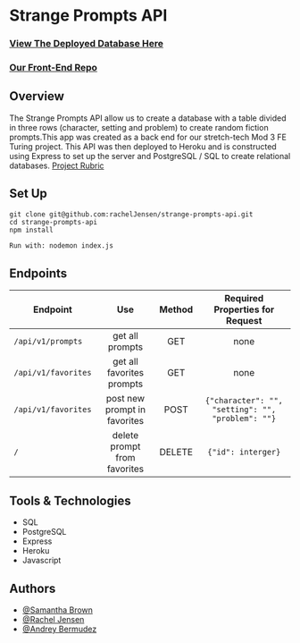 # Strange Prompts API
### [View The Deployed Database Here](https://strange-prompts-api.herokuapp.com/api/v1/prompts)
### [Our Front-End Repo](https://github.com/Andrey-1992/strange-prompts-ui)
## Overview
The Strange Prompts API allow us to create a database with a table divided in three rows (character, setting and problem) to create random fiction prompts.This app was created as a back end for our stretch-tech Mod 3 FE Turing project. This API was then deployed to Heroku and is constructed using Express to set up the server and PostgreSQL / SQL to create relational databases.
[Project Rubric](https://frontend.turing.edu/projects/module-3/stretch.html)
## Set Up
```szh 
git clone git@github.com:rachelJensen/strange-prompts-api.git
cd strange-prompts-api
npm install 
```
```zsh
Run with: nodemon index.js
``` 
## Endpoints
  |             Endpoint              |              Use             |   Method   |  Required Properties for Request |
  |-----------------------------------|:----------------------------:|:----------:|:--------------------------------:|
  |       `/api/v1/prompts`           |      get all prompts         |    GET     |               none               |
  |       `/api/v1/favorites`         |  get all favorites prompts   |    GET     |               none               |
  |       `/api/v1/favorites`         | post new prompt in favorites |    POST    | `{"character": "", "setting": "", "problem": ""}` |
  |       `/`                         | delete prompt from favorites |    DELETE  | `{"id": interger}`               |
## Tools & Technologies
 - SQL
 - PostgreSQL
 - Express
 - Heroku
 - Javascript

## Authors

- [@Samantha Brown](https://github.com/Samantha-Brown)  
- [@Rachel Jensen](https://github.com/rachelJensen)
- [@Andrey Bermudez](https://github.com/Andrey-1992)

